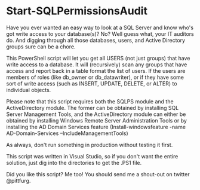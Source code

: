 # Start-SQLPermissionsAudit

Have you ever wanted an easy way to look at a SQL Server and know who's got write access to your database(s)? No? Well guess what, your IT auditors do. And digging through all those databases, users, and Active Directory groups sure can be a chore.

This PowerShell script will let you get all USERS (not just groups) that have write access to a database. It will (recursively) scan any groups that have access and report back in a table format the list of users. If the users are members of roles (like db_owner or db_datawriter), or if they have some sort of write access (such as INSERT, UPDATE, DELETE, or ALTER) to individual objects.

Please note that this script requires both the SQLPS module and the ActiveDirectory module. The former can be obtained by installing SQL Server Management Tools, and the ActiveDirectory module can either be obtained by installing Windows Remote Server Administration Tools or by installing the AD Domain Services feature (Install-windowsfeature -name AD-Domain-Services –IncludeManagementTools)

As always, don't run something in production without testing it first.

This script was written in Visual Studio, so if you don't want the entire solution, just dig into the directories to get the .PS1 file.

Did you like this script? Me too! You should send me a shout-out on twitter @pittfurg.
